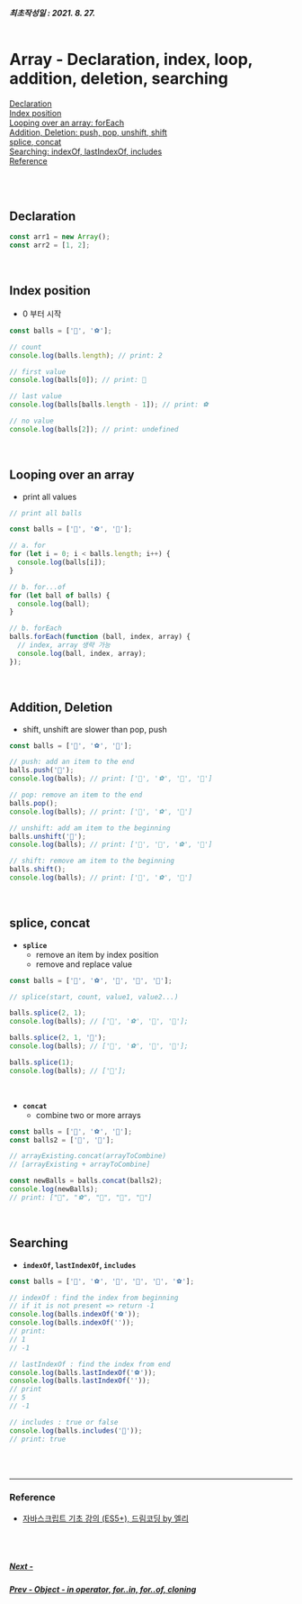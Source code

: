 ##### 최초작성일 : 2021. 8. 27.<br><br>

# Array - Declaration, index, loop, addition, deletion, searching

[Declaration](#declaration)  
[Index position](#index-position)  
[Looping over an array: forEach](#looping-over-an-array)  
[Addition, Deletion: push, pop, unshift, shift](#addition-deletion)  
[splice, concat](#splice-concat)  
[Searching: indexOf, lastIndexOf, includes](#searching)  
[Reference](#reference)

<br><br>

## Declaration

```js
const arr1 = new Array();
const arr2 = [1, 2];
```

<br>

## Index position

- 0 부터 시작

```js
const balls = ['🏀', '⚽️'];

// count
console.log(balls.length); // print: 2

// first value
console.log(balls[0]); // print: 🏀

// last value
console.log(balls[balls.length - 1]); // print: ⚽️

// no value
console.log(balls[2]); // print: undefined
```

<br>

## Looping over an array

- print all values

```js
// print all balls

const balls = ['🏀', '⚽️', '🎾'];

// a. for
for (let i = 0; i < balls.length; i++) {
  console.log(balls[i]);
}

// b. for...of
for (let ball of balls) {
  console.log(ball);
}

// b. forEach
balls.forEach(function (ball, index, array) {
  // index, array 생략 가능
  console.log(ball, index, array);
});
```

<br>

## Addition, Deletion

- shift, unshift are slower than pop, push

```js
const balls = ['🏀', '⚽️', '🎾'];

// push: add an item to the end
balls.push('🏈');
console.log(balls); // print: ['🏀', '⚽️', '🎾', '🏈']

// pop: remove an item to the end
balls.pop();
console.log(balls); // print: ['🏀', '⚽️', '🎾']

// unshift: add am item to the beginning
balls.unshift('🏐');
console.log(balls); // print: ['🏐', '🏀', '⚽️', '🎾']

// shift: remove am item to the beginning
balls.shift();
console.log(balls); // print: ['🏀', '⚽️', '🎾']
```

<br>

## splice, concat

- **`splice`**
  - remove an item by index position
  - remove and replace value

```js
const balls = ['🏀', '⚽️', '🎾', '🏐', '🏈'];

// splice(start, count, value1, value2...)

balls.splice(2, 1);
console.log(balls); // ['🏀', '⚽️', '🏐', '🏈'];

balls.splice(2, 1, '🏓');
console.log(balls); // ['🏀', '⚽️', '🏓', '🏈'];

balls.splice(1);
console.log(balls); // ['🏀'];
```

<br>

- **`concat`**
  - combine two or more arrays

```js
const balls = ['🏀', '⚽️', '🎾'];
const balls2 = ['🏐', '🏈'];

// arrayExisting.concat(arrayToCombine)
// [arrayExisting + arrayToCombine]

const newBalls = balls.concat(balls2);
console.log(newBalls);
// print: ["🏀", "⚽️", "🎾", "🏐", "🏈"]
```

<br>

## Searching

- **`indexOf`, `lastIndexOf`, `includes`**

```js
const balls = ['🏀', '⚽️', '🎾', '🏐', '🏈', '⚽️'];

// indexOf : find the index from beginning
// if it is not present => return -1
console.log(balls.indexOf('⚽️'));
console.log(balls.indexOf(''));
// print:
// 1
// -1

// lastIndexOf : find the index from end
console.log(balls.lastIndexOf('⚽️'));
console.log(balls.lastIndexOf(''));
// print
// 5
// -1

// includes : true or false
console.log(balls.includes('🎾'));
// print: true
```

<br><br>

---

### **Reference**

- [자바스크립트 기초 강의 (ES5+), 드림코딩 by 엘리](https://www.youtube.com/playlist?list=PLv2d7VI9OotTVOL4QmPfvJWPJvkmv6h-2)

<br><br>

##### [Next - ](/Javascript/basic_12_array_api.md)

##### [Prev - Object - in operator, for..in, for..of, cloning](/Javascript/basic_10_object_2.md)
